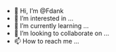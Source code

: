 - 👋 Hi, I’m @Fdank
- 👀 I’m interested in ...
- 🌱 I’m currently learning ...
- 💞️ I’m looking to collaborate on ...
- 📫 How to reach me ...

<!---
Fdank/Fdank is a ✨ special ✨ repository because its `README.md` (this file) appears on your GitHub profile.
You can click the Preview link to take a look at your changes.
--->
